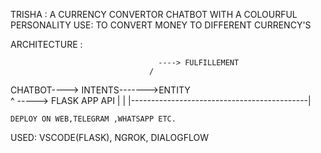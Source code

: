 TRISHA : A CURRENCY CONVERTOR CHATBOT WITH A COLOURFUL PERSONALITY
USE: TO CONVERT MONEY TO DIFFERENT CURRENCY'S


ARCHITECTURE :     

                                     ----> FULFILLEMENT
                                   /
CHATBOT----> INTENTS------->ENTITY
                                  \
    ^                                -----> FLASK APP API
    |                                            |
    |--------------------------------------------|            
    
    DEPLOY ON WEB,TELEGRAM ,WHATSAPP ETC.
    
    
USED: VSCODE(FLASK), NGROK, DIALOGFLOW 
